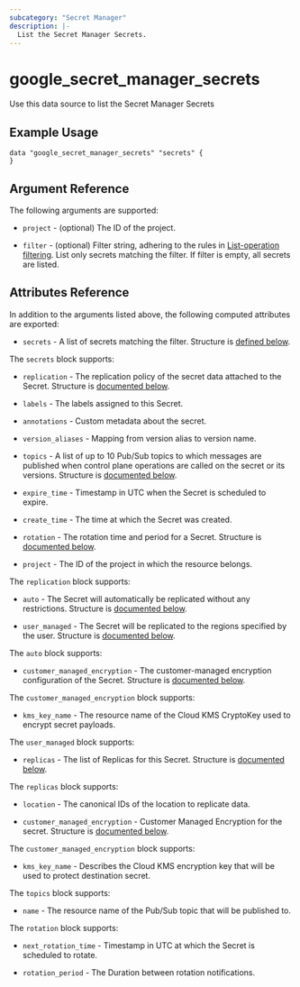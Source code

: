 ```yaml
---
subcategory: "Secret Manager"
description: |-
  List the Secret Manager Secrets.
---
```


# google\_secret\_manager\_secrets

Use this data source to list the Secret Manager Secrets

## Example Usage 


```hcl
data "google_secret_manager_secrets" "secrets" {
}
```

## Argument Reference

The following arguments are supported:

* `project` - (optional) The ID of the project.

* `filter` - (optional) Filter string, adhering to the rules in [List-operation filtering](https://cloud.google.com/secret-manager/docs/filtering). List only secrets matching the filter. If filter is empty, all secrets are listed.

## Attributes Reference

In addition to the arguments listed above, the following computed attributes are
exported:

* `secrets` - A list of secrets matching the filter. Structure is [defined below](#nested_secrets).

<a name="nested_secrets"></a>The `secrets` block supports:

* `replication` -
  The replication policy of the secret data attached to the Secret.
  Structure is [documented below](#nested_replication).

* `labels` - The labels assigned to this Secret.

* `annotations` - Custom metadata about the secret.

* `version_aliases` - Mapping from version alias to version name.

* `topics` -
  A list of up to 10 Pub/Sub topics to which messages are published when control plane operations are called on the secret or its versions.
  Structure is [documented below](#nested_topics).

* `expire_time` - Timestamp in UTC when the Secret is scheduled to expire.

* `create_time` - The time at which the Secret was created.

* `rotation` -
  The rotation time and period for a Secret.
  Structure is [documented below](#nested_rotation).

* `project` - The ID of the project in which the resource belongs.


<a name="nested_replication"></a>The `replication` block supports:

* `auto` -
  The Secret will automatically be replicated without any restrictions.
  Structure is [documented below](#nested_auto).

* `user_managed` -
  The Secret will be replicated to the regions specified by the user.
  Structure is [documented below](#nested_user_managed).


<a name="nested_auto"></a>The `auto` block supports:

* `customer_managed_encryption` -
  The customer-managed encryption configuration of the Secret.
  Structure is [documented below](#nested_customer_managed_encryption).

<a name="nested_customer_managed_encryption"></a>The `customer_managed_encryption` block supports:

* `kms_key_name` -
  The resource name of the Cloud KMS CryptoKey used to encrypt secret payloads.

<a name="nested_user_managed"></a>The `user_managed` block supports:

* `replicas` -
  The list of Replicas for this Secret.
  Structure is [documented below](#nested_replicas).

<a name="nested_replicas"></a>The `replicas` block supports:

* `location` -
  The canonical IDs of the location to replicate data.

* `customer_managed_encryption` -
  Customer Managed Encryption for the secret.
  Structure is [documented below](#nested_customer_managed_encryption_user_managed).

<a name="nested_customer_managed_encryption_user_managed"></a>The `customer_managed_encryption` block supports:

* `kms_key_name` -
  Describes the Cloud KMS encryption key that will be used to protect destination secret.

<a name="nested_topics"></a>The `topics` block supports:

* `name` - The resource name of the Pub/Sub topic that will be published to.

<a name="nested_rotation"></a>The `rotation` block supports:

* `next_rotation_time` - Timestamp in UTC at which the Secret is scheduled to rotate.

* `rotation_period` - The Duration between rotation notifications.
